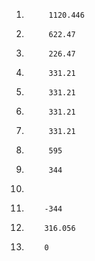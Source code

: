 1)			1120.446
2)			622.47
3)			226.47
4)			331.21
5)			331.21
6)			331.21
7)			331.21
8)			595
9)			344
10)			
11)			-344
12)			316.056
13)			0